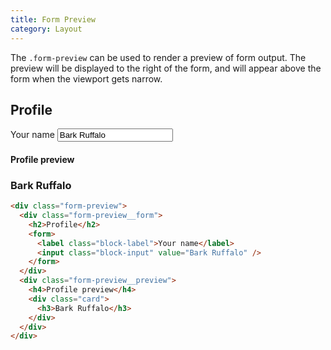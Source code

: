 ```yaml
---
title: Form Preview
category: Layout
---
```


The `.form-preview` can be used to render a preview of form output.
The preview will be displayed to the right of the form, and will appear above
the form when the viewport gets narrow.

<div class="form-preview">
  <div class="form-preview__form">
    <h2>Profile</h2>
    <form>
      <label class="block-label">Your name</label>
      <input class="block-input" value="Bark Ruffalo" />
    </form>
  </div>
  <div class="form-preview__preview">
    <h4>Profile preview</h4>
    <div class="card">
      <h3>Bark Ruffalo</h3>
    </div>
  </div>
</div>

```html
<div class="form-preview">
  <div class="form-preview__form">
    <h2>Profile</h2>
    <form>
      <label class="block-label">Your name</label>
      <input class="block-input" value="Bark Ruffalo" />
    </form>
  </div>
  <div class="form-preview__preview">
    <h4>Profile preview</h4>
    <div class="card">
      <h3>Bark Ruffalo</h3>
    </div>
  </div>
</div>
```
